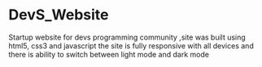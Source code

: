 # DevS_Website
Startup website for devs programming community ,site was built using html5, css3 and javascript
the site is fully responsive with all devices and there is ability to switch between light mode and dark mode

